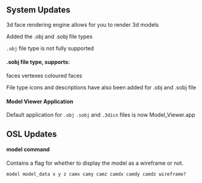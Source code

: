 ## System Updates

3d face rendering engine allows for you to render 3d models

Added the .obj and .sobj file types

`.obj` file type is not fully supported

#### .sobj file type, supports:
faces
vertexes
coloured faces

File type icons and descriptions have also been added for .obj and .sobj file

#### Model Viewer Application
Default application for `.obj` `.sobj` and `.3dicn` files is now Model_Viewer.app


## OSL Updates

#### model command
Contains a flag for whether to display the model as a wireframe or not.

`model model_data x y z camx camy camz camdx camdy camdz wireframe?`
